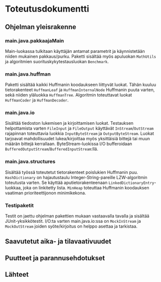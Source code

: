 # Toteutusdokumentti

## Ohjelman yleisrakenne

### main.java.pakkaajaMain

Main-luokassa tulkitaan käyttäjän antamat parametrit ja käynnistetään niiden mukainen pakkaus/purku.
Paketti sisältää myös apuluokan `MathUtils` ja algoritmien suorituskykytestausluokan `Benchmark`.

### main.java.huffman

Paketti sisältää kaikki Huffmanin koodaukseen liittyvät luokat.
Tähän kuuluu tietorakenteet `HuffmanLeaf` ja `HuffmanInternalNode` Huffmanin puuta varten, sekä niiden yläluokka `HuffmanTree`.
Algoritmin toteuttavat luokat `HuffmanCoder` ja `HuffmanDecoder`.

### main.java.io

Sisältää tiedoston lukemisen ja kirjoittamisen luokat.
Testauksen helpottamista varten `FileInput` ja `FileOutput` käyttävät `InStream`/`OutStream` rajapinnan toteuttavia luokkia
`InputByteStream` ja `OutputByteStream`. Luokat tarjoavat mahdollisuudet lukea/kirjoittaa myös yksittäisiä bittejä tai muun määrän bittejä kerrallaan.
ByteStream-luokissa I/O bufferoidaan `BufferedOutputStream`/`BufferedInputStream`:llä.

### main.java.structures

Sisältää työssä toteutetut tietorakenteet poislukien Huffmanin puu. `HashDictionary` on hajautustaulu Integer-String-pareille
LZW-algoritmin toteutusta varten. Se käyttää aputietorakenteenaan `LinkedDictionaryEntry`-luokkaa, joka on linkitetty lista.
`MinHeap` toteuttaa Huffmanin koodauksen vaatiman prioriteettijonon minimikekona.

### Testipaketit

Testit on jaettu ohjelman pakettien mukaan vastaavalla tavalla ja sisältää JUnit-yksikkötestit.
I/O:ta varten main.java.io:ssa on `MockInStream` ja `MockOutStream` joiden syöte/kirjoitus on helppo asettaa ja tarkistaa.

## Saavutetut aika- ja tilavaativuudet

## Puutteet ja parannusehdotukset

## Lähteet
